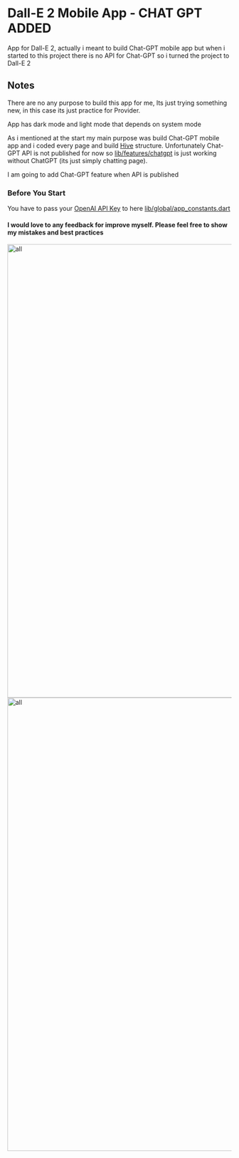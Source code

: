# Dall-E 2 Mobile App - CHAT GPT ADDED

App for Dall-E 2, actually i meant to build Chat-GPT mobile app but when i started to this project there is no API for Chat-GPT so i turned the project to Dall-E 2

## Notes

There are no any purpose to build this app for me, Its just trying something new, in this case its just practice for Provider.

App has dark mode and light mode that depends on system mode

As i mentioned at the start my main purpose was build Chat-GPT mobile app and i coded every page and build [Hive](https://pub.dev/packages/hive) structure. Unfortunately Chat-GPT API is not published for now so [lib/features/chatgpt](https://github.com/bmercan/dall-e-mobile/tree/main/lib/features/chatgpt) is just working without ChatGPT (its just simply chatting page). 

I am going to add Chat-GPT feature when API is published


### Before You Start
You have to pass your [OpenAI API Key](https://platform.openai.com/account/api-keys) to here [lib/global/app_constants.dart](https://github.com/bmercan/dall-e-mobile/blob/main/lib/global/app_constants.dart)

#### I would love to any feedback for improve myself. Please feel free to show my mistakes and best practices 
<img width="1018" alt="all" src="https://user-images.githubusercontent.com/78664137/220793976-90c78771-db73-49f5-97f1-4ccb7baa4933.png">

<img width="1018" alt="all" src="https://user-images.githubusercontent.com/78664137/226187021-261fb1d7-dba6-4f9a-8cf0-a25c780748c7.png">
